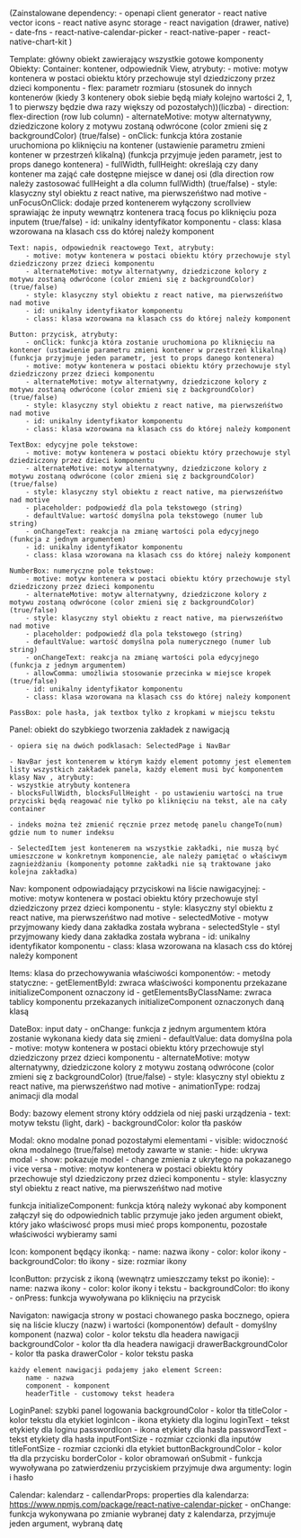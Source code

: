 (Zainstalowane dependency: 
    - openapi client generator
    - react native vector icons
    - react native async storage
    - react navigation (drawer, native)
    - date-fns
    - react-native-calendar-picker
    - react-native-paper
    - react-native-chart-kit
)

Template: główny obiekt zawierający wszystkie gotowe komponenty
Obiekty:
    Container: kontener, odpowiednik View, atrybuty:
        - motive: motyw kontenera w postaci obiektu który przechowuje styl dziedziczony przez dzieci komponentu
        - flex: parametr rozmiaru (stosunek do innych kontenerów (kiedy 3 kontenery obok siebie będą miały kolejno wartości 2, 1, 1 to pierwszy będzie dwa razy większy od pozostałych))(liczba)
        - direction: flex-direction (row lub column)
        - alternateMotive: motyw alternatywny, dziedziczone kolory z motywu zostaną odwrócone (color zmieni się z backgroundColor) (true/false)
        - onClick: funkcja która zostanie uruchomiona po kliknięciu na kontener (ustawienie parametru zmieni kontener w przestrzeń klikalną) (funkcja przyjmuje jeden parametr, jest to props danego kontenera)
        - fullWidth, fullHeight: określają czy dany kontener ma zająć całe dostępne miejsce w danej osi (dla direction row należy zastosować fullHeight a dla column fullWidth) (true/false)
        - style: klasyczny styl obiektu z react native, ma pierwszeńśtwo nad motive
        - unFocusOnClick: dodaje przed kontenerem wyłączony scrollview sprawiając że inputy wewnątrz kontenera tracą focus po kliknięciu poza inputem (true/false)
        - id: unikalny identyfikator komponentu 
        - class: klasa wzorowana na klasach css do której należy komponent

    Text: napis, odpowiednik reactowego Text, atrybuty:
        - motive: motyw kontenera w postaci obiektu który przechowuje styl dziedziczony przez dzieci komponentu
        - alternateMotive: motyw alternatywny, dziedziczone kolory z motywu zostaną odwrócone (color zmieni się z backgroundColor) (true/false)
        - style: klasyczny styl obiektu z react native, ma pierwszeńśtwo nad motive
        - id: unikalny identyfikator komponentu 
        - class: klasa wzorowana na klasach css do której należy komponent
    
    Button: przycisk, atrybuty:
        - onClick: funkcja która zostanie uruchomiona po kliknięciu na kontener (ustawienie parametru zmieni kontener w przestrzeń klikalną) (funkcja przyjmuje jeden parametr, jest to props danego kontenera)
        - motive: motyw kontenera w postaci obiektu który przechowuje styl dziedziczony przez dzieci komponentu
        - alternateMotive: motyw alternatywny, dziedziczone kolory z motywu zostaną odwrócone (color zmieni się z backgroundColor) (true/false)
        - style: klasyczny styl obiektu z react native, ma pierwszeńśtwo nad motive
        - id: unikalny identyfikator komponentu 
        - class: klasa wzorowana na klasach css do której należy komponent
    
    TextBox: edycyjne pole tekstowe:
        - motive: motyw kontenera w postaci obiektu który przechowuje styl dziedziczony przez dzieci komponentu
        - alternateMotive: motyw alternatywny, dziedziczone kolory z motywu zostaną odwrócone (color zmieni się z backgroundColor) (true/false)
        - style: klasyczny styl obiektu z react native, ma pierwszeńśtwo nad motive
        - placeholder: podpowiedź dla pola tekstowego (string)
        - defaultValue: wartość domyślna pola tekstowego (numer lub string)
        - onChangeText: reakcja na zmianę wartości pola edycyjnego (funkcja z jednym argumentem)
        - id: unikalny identyfikator komponentu 
        - class: klasa wzorowana na klasach css do której należy komponent

    NumberBox: numeryczne pole tekstowe:
        - motive: motyw kontenera w postaci obiektu który przechowuje styl dziedziczony przez dzieci komponentu
        - alternateMotive: motyw alternatywny, dziedziczone kolory z motywu zostaną odwrócone (color zmieni się z backgroundColor) (true/false)
        - style: klasyczny styl obiektu z react native, ma pierwszeńśtwo nad motive
        - placeholder: podpowiedź dla pola tekstowego (string)
        - defaultValue: wartość domyślna pola numerycznego (numer lub string)
        - onChangeText: reakcja na zmianę wartości pola edycyjnego (funkcja z jednym argumentem)
        - allowComma: umożliwia stosowanie przecinka w miejsce kropek (true/false)
        - id: unikalny identyfikator komponentu 
        - class: klasa wzorowana na klasach css do której należy komponent
    
    PassBox: pole hasła, jak textbox tylko z kropkami w miejscu tekstu

Panel: obiekt do szybkiego tworzenia zakładek z nawigacją

    - opiera się na dwóch podklasach: SelectedPage i NavBar

    - NavBar jest kontenerem w którym każdy element potomny jest elementem listy wszystkich zakładek panela, każdy element musi być komponentem klasy Nav , atrybuty: 
    - wszystkie atrybuty kontenera
    - blocksFullWidth, blocksFullHeight - po ustawieniu wartości na true przyciski będą reagować nie tylko po kliknięciu na tekst, ale na cały container

    - indeks można też zmienić ręcznie przez metodę panelu changeTo(num) gdzie num to numer indeksu

    - SelectedItem jest kontenerem na wszystkie zakładki, nie muszą być umieszczone w konkretnym komponencie, ale należy pamiętać o właściwym zagnieżdżaniu (komponenty potomne zakładki nie są traktowane jako kolejna zakładka)

Nav: komponent odpowiadający przyciskowi na liście nawigacyjnej:
    - motive: motyw kontenera w postaci obiektu który przechowuje styl dziedziczony przez dzieci komponentu
    - style: klasyczny styl obiektu z react native, ma pierwszeńśtwo nad motive
    - selectedMotive - motyw przyjmowany kiedy dana zakładka została wybrana
    - selectedStyle - styl przyjmowany kiedy dana zakładka została wybrana
    - id: unikalny identyfikator komponentu 
    - class: klasa wzorowana na klasach css do której należy komponent

Items: klasa do przechowywania właściwości komponentów:
    - metody statyczne:
    - getElementById: zwraca właściwości komponentu przekazane initializeComponent oznaczony id
    - getElementsByClassName: zwraca tablicy komponentu przekazanych initializeComponent oznaczonych daną klasą

DateBox: input daty
    - onChange: funkcja z jednym argumentem która zostanie wykonana kiedy data się zmieni
    - defaultValue: data domyślna pola
    - motive: motyw kontenera w postaci obiektu który przechowuje styl dziedziczony przez dzieci komponentu
    - alternateMotive: motyw alternatywny, dziedziczone kolory z motywu zostaną odwrócone (color zmieni się z backgroundColor) (true/false)
    - style: klasyczny styl obiektu z react native, ma pierwszeńśtwo nad motive
    - animationType: rodzaj animacji dla modal

Body: bazowy element strony który oddziela od niej paski urządzenia
    - text: motyw tekstu (light, dark)
    - backgroundColor: kolor tła pasków

Modal: okno modalne ponad pozostałymi elementami
    - visible: widoczność okna modalnego (true/false)
    metody zawarte w stanie:
        - hide: ukrywa modal
        - show: pokazuje model
        - change zmienia z ukrytego na pokazanego i vice versa
        - motive: motyw kontenera w postaci obiektu który przechowuje styl dziedziczony przez dzieci komponentu
        - style: klasyczny styl obiektu z react native, ma pierwszeńśtwo nad motive

funkcja initializeComponent:
        funkcja którą należy wykonać aby komponent załączył się do odpowiednich tablic 
        przymuje jako jeden argument obiekt, który jako właściwosć props musi mieć props komponentu, pozostałe właściwości wybieramy sami

Icon: komponent będący ikonką:
    - name: nazwa ikony
    - color: kolor ikony
    - backgroundColor: tło ikony
    - size: rozmiar ikony

IconButton: przycisk z ikoną (wewnątrz umieszczamy tekst po ikonie):
    - name: nazwa ikony
    - color: kolor ikony i tekstu
    - backgroundColor: tło ikony
    - onPress: funkcja wywoływana po kliknięciu na przycisk

Navigaton: nawigacja strony w postaci chowanego paska bocznego, opiera się na liście kluczy (nazw) i wartości (komponentów)
    default - domyślny komponent (nazwa)
    color - kolor tekstu dla headera nawigacji
    backgroundColor - kolor tła dla headera nawigacji
    drawerBackgroundColor - kolor tła paska
    drawerColor - kolor tekstu paska
    
    każdy element nawigacji podajemy jako element Screen:
        name - nazwa
        component - komponent
        headerTitle - customowy tekst headera

LoginPanel: szybki panel logowania
    backgroundColor - kolor tła
    titleColor - kolor tekstu dla etykiet
    loginIcon - ikona etykiety dla loginu
    loginText - tekst etykiety dla loginu
    passwordIcon - ikona etykiety dla hasła
    passwordText - tekst etykiety dla hasła
    inputFontSize - rozmiar czcionki dla inputów
    titleFontSize - rozmiar czcionki dla etykiet
    buttonBackgroundColor - kolor tła dla przycisku 
    borderColor - kolor obramowań
    onSubmit - funkcja wywoływana po zatwierdzeniu przyciskiem przyjmuje dwa argumenty: login i hasło

Calendar: kalendarz
    - callendarProps: properties dla kalendarza: https://www.npmjs.com/package/react-native-calendar-picker 
    - onChange: funkcja wykonywana po zmianie wybranej daty z kalendarza, przyjmuje jeden argument, wybraną datę


    


